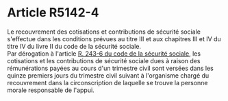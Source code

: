 # Article R5142-4

Le recouvrement des cotisations et contributions de sécurité sociale s'effectue dans les conditions prévues au titre III et aux chapitres III et IV du titre IV du livre II du code de la sécurité sociale.   
Par dérogation à l'article [R. 243-6 du code de la sécurité sociale][1], les cotisations et les contributions de sécurité sociale dues à raison des rémunérations payées au cours d'un trimestre civil sont versées dans les quinze premiers jours du trimestre civil suivant à l'organisme chargé du recouvrement dans la circonscription de laquelle se trouve la personne morale responsable de l'appui.

 [1]: /affichCodeArticle.do?cidTexte=LEGITEXT000006073189&idArticle=LEGIARTI000006748439&dateTexte=&categorieLien=cid